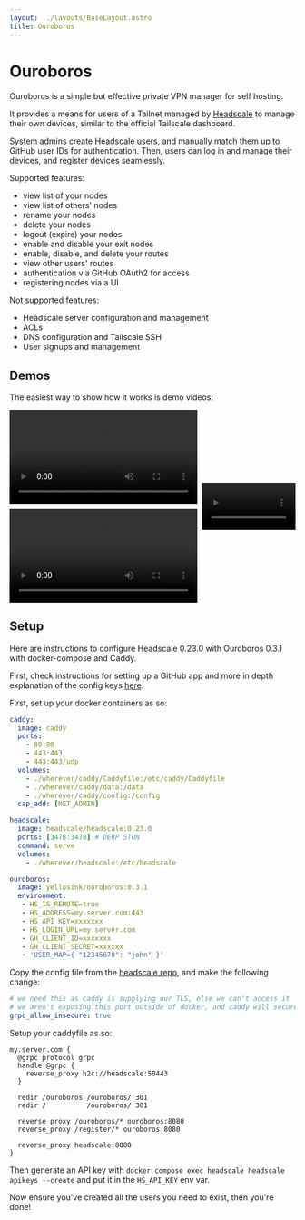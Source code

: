 ```yaml
---
layout: ../layouts/BaseLayout.astro
title: Ouroboros
---
```


# Ouroboros

Ouroboros is a simple but effective private VPN manager for self hosting.

It provides a means for users of a Tailnet managed by [Headscale](https://headscale.net) to manage their own devices,
similar to the official Tailscale dashboard.

System admins create Headscale users, and manually match them up to GitHub user IDs for authentication.
Then, users can log in and manage their devices, and register devices seamlessly.

Supported features:
 - view list of your nodes
 - view list of others' nodes
 - rename your nodes
 - delete your nodes
 - logout (expire) your nodes
 - enable and disable your exit nodes
 - enable, disable, and delete your routes
 - view other users' routes
 - authentication via GitHub OAuth2 for access
 - registering nodes via a UI

Not supported features:
 - Headscale server configuration and management
 - ACLs
 - DNS configuration and Tailscale SSH
 - User signups and management

## Demos

The easiest way to show how it works is demo videos:

<div id="vidcont">
  <video src="/demo-main.mp4" alt="Demo video of ouroboros's dashboard" controls></video>
  <video src="/demo-register.mp4" alt="Demo video of registering a linux node to ouroboros" controls></video>
  <video id="r" src="/demo-mobile-add.mp4" alt="Demo video of logging in to ouroboros on android" controls></video>
</div>

## Setup

Here are instructions to configure Headscale 0.23.0 with Ouroboros 0.3.1 with docker-compose and Caddy.

First, check instructions for setting up a GitHub app and more in depth explanation of the config keys
[here](https://github.com/yellowsink/ouroboros/blob/ee99700/README.md#setup-usage-and-config).

First, set up your docker containers as so:
```yaml
caddy:
  image: caddy
  ports:
    - 80:80
    - 443:443
    - 443:443/udp
  volumes:
    - ./wherever/caddy/Caddyfile:/etc/caddy/Caddyfile
    - ./wherever/caddy/data:/data
    - ./wherever/caddy/config:/config
  cap_add: [NET_ADMIN]

headscale:
  image: headscale/headscale:0.23.0
  ports: [3478:3478] # DERP STUN
  command: serve
  volumes:
    - ./wherever/headscale:/etc/headscale

ouroboros:
  image: yellosink/ouroboros:0.3.1
  environment:
   - HS_IS_REMOTE=true
   - HS_ADDRESS=my.server.com:443
   - HS_API_KEY=xxxxxxx
   - HS_LOGIN_URL=my.server.com
   - GH_CLIENT_ID=xxxxxxx
   - GH_CLIENT_SECRET=xxxxxx
   - 'USER_MAP={ "12345678": "john" }'
```

Copy the config file from the [headscale repo](https://github.com/juanfont/headscale/blob/204a102/config-example.yaml),
and make the following change:

```yaml
# we need this as caddy is supplying our TLS, else we can't access it
# we aren't exposing this port outside of docker, and caddy will secure it, so this is safe
grpc_allow_insecure: true
```

Setup your caddyfile as so:

```
my.server.com {
  @grpc protocol grpc
  handle @grpc {
    reverse_proxy h2c://headscale:50443
  }

  redir /ouroboros /ouroboros/ 301
  redir /          /ouroboros/ 301

  reverse_proxy /ouroboros/* ouroboros:8080
  reverse_proxy /register/* ouroboros:8080

  reverse_proxy headscale:8080
}
```

Then generate an API key with `docker compose exec headscale headscale apikeys --create` and put it in the `HS_API_KEY` env var.

Now ensure you've created all the users you need to exist, then you're done!


<style>
  #vidcont {
    display: grid;
    grid-template-columns: 2fr 1fr;
    gap: .5rem;
    align-items: center;
  }

  #vidcont video {
    width: 100%;
  }

  #vidcont #r {
    grid-area: 1 / 2 / span 2 / span 1;
  }
</style>
